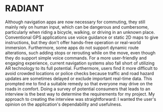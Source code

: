 # RADIANT
Although navigation apps are now necessary for commuting, they still mainly rely on human input, which can be dangerous and cumbersome, particularly when riding a bicycle, walking, or driving in an unknown place. Conventional GPS applications use voice guidance or static 2D maps to give instructions, but they don't offer hands-free operation or real-world immersion. Furthermore, some apps do not support dynamic route alterations, such adding stops or rerouting while on the move, even though they do support simple voice commands. For a more user-friendly and engaging experience, current navigation systems also fall short of utilizing AR technology to its full potential. Furthermore, users find it more difficult to avoid crowded locations or police checks because traffic and road hazard updates are sometimes delayed or exclude important real-time data. This prompted me to find a suitable remedy so that everyone may drive on the roads in comfort. Doing a survey of potential consumers that leads to an interview is the best way to determine the requirements for my project. My approach to creating the interview was straightforward: I wanted the user's opinion on the application's dependability and usefulness.

